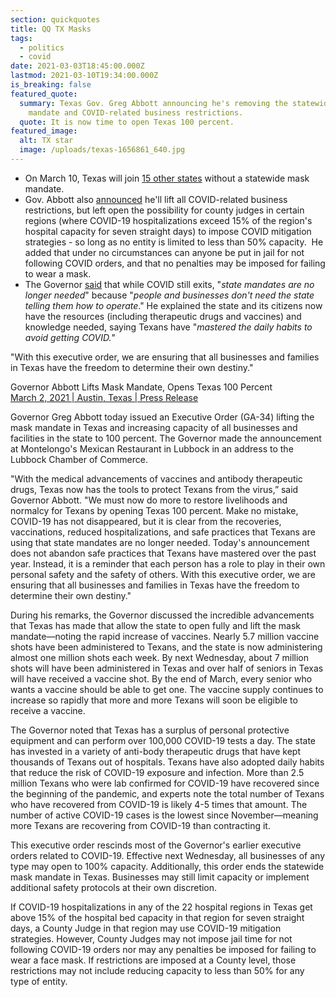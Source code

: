 ```yaml
---
section: quickquotes
title: QQ TX Masks
tags:
  - politics
  - covid
date: 2021-03-03T18:45:00.000Z
lastmod: 2021-03-10T19:34:00.000Z
is_breaking: false
featured_quote:
  summary: Texas Gov. Greg Abbott announcing he's removing the statewide mask
    mandate and COVID-related business restrictions.
  quote: It is now time to open Texas 100 percent.
featured_image:
  alt: TX star
  image: /uploads/texas-1656861_640.jpg
---
```


- On March 10, Texas will join [15 other states](https://www.aarp.org/health/healthy-living/info-2020/states-mask-mandates-coronavirus.html) without a statewide mask mandate.
- Gov. Abbott also [announced](https://gov.texas.gov/news/post/governor-abbott-lifts-mask-mandate-opens-texas-100-percent) he'll lift all COVID-related business restrictions, but left open the possibility for county judges in certain regions (where COVID-19 hospitalizations exceed 15% of the region's hospital capacity for seven straight days) to impose COVID mitigation strategies - so long as no entity is limited to less than 50% capacity.  He added that under no circumstances can anyone be put in jail for not following COVID orders, and that no penalties may be imposed for failing to wear a mask.
- The Governor [said](https://www.youtube.com/watch?v=6qc2QOY21M0&feature=emb_imp_woyt&ab_channel=KVUE) that while COVID still exits, "_state mandates are no longer needed_" because "_people and businesses don't need the state telling them how to operate_." He explained the state and its citizens now have the resources (including therapeutic drugs and vaccines) and knowledge needed, saying Texans have "_mastered the daily habits to avoid getting COVID._"

"With this executive order, we are ensuring that all businesses and families in Texas have the freedom to determine their own destiny."

Governor Abbott Lifts Mask Mandate, Opens Texas 100 Percent\
[March 2, 2021 | Austin, Texas | Press Release](https://gov.texas.gov/news/post/governor-abbott-lifts-mask-mandate-opens-texas-100-percent)

Governor Greg Abbott today issued an Executive Order (GA-34) lifting the mask mandate in Texas and increasing capacity of all businesses and facilities in the state to 100 percent. The Governor made the announcement at Montelongo's Mexican Restaurant in Lubbock in an address to the Lubbock Chamber of Commerce.

"With the medical advancements of vaccines and antibody therapeutic drugs, Texas now has the tools to protect Texans from the virus,” said Governor Abbott. "We must now do more to restore livelihoods and normalcy for Texans by opening Texas 100 percent. Make no mistake, COVID-19 has not disappeared, but it is clear from the recoveries, vaccinations, reduced hospitalizations, and safe practices that Texans are using that state mandates are no longer needed. Today's announcement does not abandon safe practices that Texans have mastered over the past year. Instead, it is a reminder that each person has a role to play in their own personal safety and the safety of others. With this executive order, we are ensuring that all businesses and families in Texas have the freedom to determine their own destiny."

During his remarks, the Governor discussed the incredible advancements that Texas has made that allow the state to open fully and lift the mask mandate—noting the rapid increase of vaccines. Nearly 5.7 million vaccine shots have been administered to Texans, and the state is now administering almost one million shots each week. By next Wednesday, about 7 million shots will have been administered in Texas and over half of seniors in Texas will have received a vaccine shot. By the end of March, every senior who wants a vaccine should be able to get one. The vaccine supply continues to increase so rapidly that more and more Texans will soon be eligible to receive a vaccine.

The Governor noted that Texas has a surplus of personal protective equipment and can perform over 100,000 COVID-19 tests a day. The state has invested in a variety of anti-body therapeutic drugs that have kept thousands of Texans out of hospitals. Texans have also adopted daily habits that reduce the risk of COVID-19 exposure and infection. More than 2.5 million Texans who were lab confirmed for COVID-19 have recovered since the beginning of the pandemic, and experts note the total number of Texans who have recovered from COVID-19 is likely 4-5 times that amount. The number of active COVID-19 cases is the lowest since November—meaning more Texans are recovering from COVID-19 than contracting it.

This executive order rescinds most of the Governor's earlier executive orders related to COVID-19. Effective next Wednesday, all businesses of any type may open to 100% capacity. Additionally, this order ends the statewide mask mandate in Texas. Businesses may still limit capacity or implement additional safety protocols at their own discretion.

If COVID-19 hospitalizations in any of the 22 hospital regions in Texas get above 15% of the hospital bed capacity in that region for seven straight days, a County Judge in that region may use COVID-19 mitigation strategies. However, County Judges may not impose jail time for not following COVID-19 orders nor may any penalties be imposed for failing to wear a face mask. If restrictions are imposed at a County level, those restrictions may not include reducing capacity to less than 50% for any type of entity.

<!--EndFragment-->
